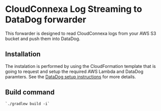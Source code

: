 # CloudConnexa Log Streaming to DataDog forwarder

This forwarder is designed to read CloudConnexa logs from your AWS S3 bucket and push them into DataDog.

## Installation

The instalation is performed by using the CloudFormation template that is going to request and setup the required AWS Lambda and DataDog paramters. See the [DataDog setup instructions](https://openvpn.net/cloud-docs/tutorials/configuration-tutorials/log-streaming/tutorial--configure-datadog-for-cloudconnexa-log-streaming.html?_gl=1*15oayum*_ga*ODY3ODEyMjAxLjE2NzE3MTI2ODM.*_ga_SPGM8Y8Y79*MTcwMTc5MjgxMC4xODguMC4xNzAxNzkyODEwLjAuMC4w&_ga=2.109488518.2006116977.1701715471-867812201.1671712683) for more details.

## Build command

    `./gradlew build -i`
